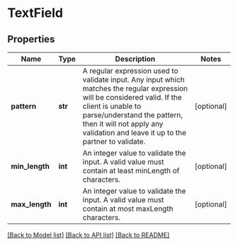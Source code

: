 # TextField

## Properties
Name | Type | Description | Notes
------------ | ------------- | ------------- | -------------
**pattern** | **str** | A regular expression used to validate input. Any input which matches the regular expression will be considered valid. If the client is unable to parse/understand the pattern, then it will not apply any validation and leave it up to the partner to validate. | [optional] 
**min_length** | **int** | An integer value to validate the input. A valid value must contain at least minLength of characters. | [optional] 
**max_length** | **int** | An integer value to validate the input. A valid value must contain at most maxLength characters. | [optional] 

[[Back to Model list]](../README.md#documentation-for-models) [[Back to API list]](../README.md#documentation-for-api-endpoints) [[Back to README]](../README.md)

